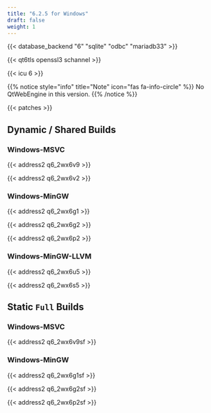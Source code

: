 ```yaml
---
title: "6.2.5 for Windows"
draft: false
weight: 1
---
```


{{< database_backend "6" "sqlite" "odbc" "mariadb33" >}}

{{< qt6tls openssl3 schannel >}}

{{< icu 6 >}}

{{% notice style="info" title="Note"  icon="fas fa-info-circle" %}}
No QtWebEngine in this version.
{{% /notice %}}

{{< patches >}}

## Dynamic / Shared Builds

### Windows-MSVC

{{< address2 q6_2wx6v9 >}}

{{< address2 q6_2wx6v2 >}}

### Windows-MinGW

{{< address2 q6_2wx6g1 >}}

{{< address2 q6_2wx6g2 >}}

{{< address2 q6_2wx6p2 >}}

### Windows-MinGW-LLVM

{{< address2 q6_2wx6u5 >}}

{{< address2 q6_2wx6s5 >}}

## Static `Full` Builds

### Windows-MSVC

{{< address2 q6_2wx6v9sf >}}

### Windows-MinGW

{{< address2 q6_2wx6g1sf >}}

{{< address2 q6_2wx6g2sf >}}

{{< address2 q6_2wx6p2sf >}}
